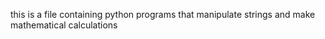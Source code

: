 this is a file containing python programs that manipulate strings and make mathematical calculations